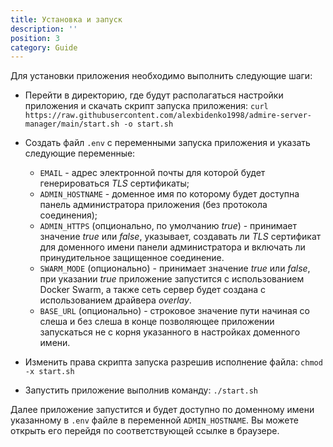 ```yaml
---
title: Установка и запуск
description: ''
position: 3
category: Guide
---
```


Для установки приложения необходимо выполнить следующие шаги:

- Перейти в директорию, где будут располагаться настройки приложения и скачать скрипт запуска приложения:
  `curl https://raw.githubusercontent.com/alexbidenko1998/admire-server-manager/main/start.sh -o start.sh`

- Создать файл `.env` с переменными запуска приложения и указать следующие переменные:

    - `EMAIL` - адрес электронной почты для которой будет генерироваться _TLS_ сертификаты;
    - `ADMIN_HOSTNAME` - доменное имя по которому будет доступна панель администратора приложения (без протокола соединения);
    - `ADMIN_HTTPS` (опционально, по умолчанию _true_) - принимает значение _true_ или _false_, указывает,
      создавать ли _TLS_ сертификат для доменного имени панели администратора и включать ли принудительное защищенное соединение.
    - `SWARM_MODE` (опционально) - принимает значение _true_ или _false_, при указании _true_ приложение запустится с использованием Docker Swarm,
      а также сеть сервер будет создана с использованием драйвера _overlay_.
    - `BASE_URL` (опционально) - строковое значение пути начиная со слеша и без слеша в конце
      позволяющее приложении запускаться не с корня указанного в настройках доменного имени.

- Изменить права скрипта запуска разрешив исполнение файла: `chmod -x start.sh`

- Запустить приложение выполнив команду: `./start.sh`

Далее приложение запустится и будет доступно по доменному имени указанному в `.env` файле в переменной `ADMIN_HOSTNAME`.
Вы можете открыть его перейдя по соответствующей ссылке в браузере.

